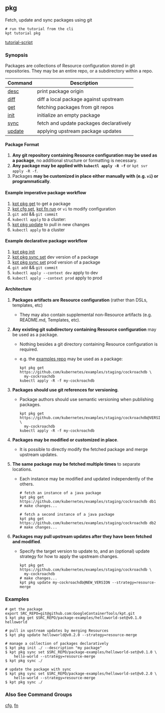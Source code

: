 ## pkg

Fetch, update and sync packages using git

<link rel="stylesheet" type="text/css" href="/kpt/gifs/asciinema-player.css" />
<asciinema-player src="/kpt/gifs/pkg.cast" speed="1" theme="solarized-dark" cols="100" rows="26" font-size="medium" idle-time-limit="1"></asciinema-player>
<script src="/kpt/gifs/asciinema-player.js"></script>

    # run the tutorial from the cli
    kpt tutorial pkg

[tutorial-script]

### Synopsis

Packages are collections of Resource configuration stored in git repositories.
They may be an entire repo, or a subdirectory within a repo.

| Command  | Description                             |
|----------|-----------------------------------------|
| [desc]   | print package origin                    |
| [diff]   | diff a local package against upstream   |
| [get]    | fetching packages from git repos        |
| [init]   | initialize an empty package             |
| [sync]   | fetch and update packages declaratively |
| [update] | applying upstream package updates       |

#### Package Format

1. **Any git repository containing Resource configuration may be used as a package**, no
   additional structure or formatting is necessary.
2. **Any package may be applied with `kubectl apply -R -f`** or `kpt svr apply -R -f`.
3. Packages **may be customized in place either manually with (e.g. `vi`) or programmatically**.

#### Example imperative package workflow

1. [kpt pkg get](get.md) to get a package
2. [kpt cfg set](../cfg/set.md), [kpt fn run](../fn/run.md) or `vi` to modify configuration
3. `git add` && `git commit`
4. `kubectl apply` to a cluster:
5. [kpt pkg update](update.md) to pull in new changes
6. `kubectl apply` to a cluster

#### Example declarative package workflow

1. [kpt pkg init](init.md)
2. [kpt pkg sync set](sync-set.md) dev version of a package
3. [kpt pkg sync set](sync-set.md) prod version of a package
4. `git add` && `git commit`
5. `kubectl apply --context dev` apply to dev
6. `kubectl apply --context prod` apply to prod

#### Architecture

1. **Packages artifacts are Resource configuration** (rather than DSLs, templates, etc)
    * They may also contain supplemental non-Resource artifacts (e.g. README.md, Templates, etc).

2.  **Any existing git subdirectory containing Resource configuration** may be used as a package.
    * Nothing besides a git directory containing Resource configuration is required.
    * e.g. the [examples repo](https://github.com/kubernetes/examples/staging/cockroachdb) may
      be used as a package:

          kpt pkg get https://github.com/kubernetes/examples/staging/cockroachdb \
            my-cockroachdb
          kubectl apply -R -f my-cockroachdb

3. **Packages should use git references for versioning**.
    * Package authors should use semantic versioning when publishing packages.

          kpt pkg get https://github.com/kubernetes/examples/staging/cockroachdb@VERSION \
            my-cockroachdb
          kubectl apply -R -f my-cockroachdb

4. **Packages may be modified or customized in place**.
    * It is possible to directly modify the fetched package and merge upstream updates.

5. **The same package may be fetched multiple times** to separate locations.
    * Each instance may be modified and updated independently of the others.

          # fetch an instance of a java package
          kpt pkg get https://github.com/kubernetes/examples/staging/cockroachdb db1
          # make changes...

          # fetch a second instance of a java package
          kpt pkg get https://github.com/kubernetes/examples/staging/cockroachdb db2
          # make changes...

6. **Packages may pull upstream updates after they have been fetched and modified**.
    * Specify the target version to update to, and an (optional) update strategy for how to apply the
      upstream changes.

          kpt pkg get https://github.com/kubernetes/examples/staging/cockroachdb \
            my-cockroachdb
          # make changes...
          kpt pkg update my-cockroachdb@NEW_VERSION --strategy=resource-merge

### Examples

    # get the package
    export SRC_REPO=git@github.com:GoogleContainerTools/kpt.git
    $ kpt pkg get $SRC_REPO/package-examples/helloworld-set@v0.1.0 helloworld

    # pull in upstream updates by merging Resources
    $ kpt pkg update helloworld@v0.2.0 --strategy=resource-merge

    # manage a collection of packages declaratively
    $ kpt pkg init ./ --description "my package"
    $ kpt pkg sync set $SRC_REPO/package-examples/helloworld-set@v0.1.0 \
        hello-world --strategy=resource-merge
    $ kpt pkg sync ./

    # update the package with sync
    $ kpt pkg sync set $SRC_REPO/package-examples/helloworld-set@v0.2.0 \
        hello-world --strategy=resource-merge
    $ kpt pkg sync ./

### Also See Command Groups

[cfg], [fn]

### 

[apply]: ../svr/apply.md
[cfg]: ../cfg/README.md
[desc]: desc.md
[diff]: diff.md
[fn]: ../fn/README.md
[functions]: ../fn/README.md
[get]: get.md
[tutorial-script]: ../gifs/pkg.sh
[init]: init.md
[setters]: ../cfg/set.md
[sync]: sync.md
[update]: update.md
